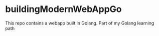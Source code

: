# buildingModernWebAppGo
This repo contains a webapp built in Golang. Part of my Golang learning path 
